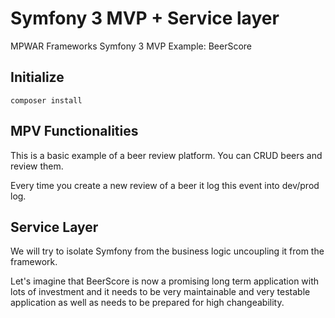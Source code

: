 # Symfony 3 MVP + Service layer
MPWAR Frameworks Symfony 3 MVP Example: BeerScore

## Initialize
```
composer install
```

## MPV Functionalities
This is a basic example of a beer review platform. 
You can CRUD beers and review them.

Every time you create a new review of a beer it log this event into dev/prod log.

## Service Layer
We will try to isolate Symfony from the business logic uncoupling it from the framework. 

Let's imagine that BeerScore is now a promising long term application with lots of investment and it needs to be very maintainable and very testable application as well as needs to be prepared for high changeability.